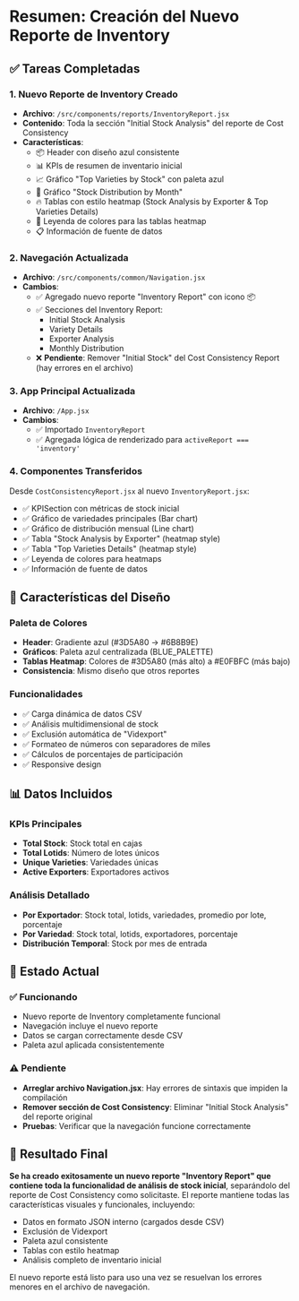 # Resumen: Creación del Nuevo Reporte de Inventory

## ✅ Tareas Completadas

### 1. **Nuevo Reporte de Inventory Creado**
- **Archivo**: `/src/components/reports/InventoryReport.jsx`
- **Contenido**: Toda la sección "Initial Stock Analysis" del reporte de Cost Consistency
- **Características**:
  - 📦 Header con diseño azul consistente
  - 📊 KPIs de resumen de inventario inicial
  - 📈 Gráfico "Top Varieties by Stock" con paleta azul
  - 📅 Gráfico "Stock Distribution by Month"
  - 🔥 Tablas con estilo heatmap (Stock Analysis by Exporter & Top Varieties Details)
  - 🎨 Leyenda de colores para las tablas heatmap
  - 📋 Información de fuente de datos

### 2. **Navegación Actualizada**
- **Archivo**: `/src/components/common/Navigation.jsx`
- **Cambios**:
  - ✅ Agregado nuevo reporte "Inventory Report" con icono 📦
  - ✅ Secciones del Inventory Report:
    - Initial Stock Analysis
    - Variety Details
    - Exporter Analysis
    - Monthly Distribution
  - ❌ **Pendiente**: Remover "Initial Stock" del Cost Consistency Report (hay errores en el archivo)

### 3. **App Principal Actualizada**
- **Archivo**: `/App.jsx`
- **Cambios**:
  - ✅ Importado `InventoryReport`
  - ✅ Agregada lógica de renderizado para `activeReport === 'inventory'`

### 4. **Componentes Transferidos**
Desde `CostConsistencyReport.jsx` al nuevo `InventoryReport.jsx`:
- ✅ KPISection con métricas de stock inicial
- ✅ Gráfico de variedades principales (Bar chart)
- ✅ Gráfico de distribución mensual (Line chart)
- ✅ Tabla "Stock Analysis by Exporter" (heatmap style)
- ✅ Tabla "Top Varieties Details" (heatmap style)
- ✅ Leyenda de colores para heatmaps
- ✅ Información de fuente de datos

## 🎨 Características del Diseño

### Paleta de Colores
- **Header**: Gradiente azul (#3D5A80 → #6B8B9E)
- **Gráficos**: Paleta azul centralizada (BLUE_PALETTE)
- **Tablas Heatmap**: Colores de #3D5A80 (más alto) a #E0FBFC (más bajo)
- **Consistencia**: Mismo diseño que otros reportes

### Funcionalidades
- ✅ Carga dinámica de datos CSV
- ✅ Análisis multidimensional de stock
- ✅ Exclusión automática de "Videxport"
- ✅ Formateo de números con separadores de miles
- ✅ Cálculos de porcentajes de participación
- ✅ Responsive design

## 📊 Datos Incluidos

### KPIs Principales
- **Total Stock**: Stock total en cajas
- **Total Lotids**: Número de lotes únicos
- **Unique Varieties**: Variedades únicas
- **Active Exporters**: Exportadores activos

### Análisis Detallado
- **Por Exportador**: Stock total, lotids, variedades, promedio por lote, porcentaje
- **Por Variedad**: Stock total, lotids, exportadores, porcentaje
- **Distribución Temporal**: Stock por mes de entrada

## 🔄 Estado Actual

### ✅ Funcionando
- Nuevo reporte de Inventory completamente funcional
- Navegación incluye el nuevo reporte
- Datos se cargan correctamente desde CSV
- Paleta azul aplicada consistentemente

### ⚠️ Pendiente
- **Arreglar archivo Navigation.jsx**: Hay errores de sintaxis que impiden la compilación
- **Remover sección de Cost Consistency**: Eliminar "Initial Stock Analysis" del reporte original
- **Pruebas**: Verificar que la navegación funcione correctamente

## 🚀 Resultado Final

**Se ha creado exitosamente un nuevo reporte "Inventory Report" que contiene toda la funcionalidad de análisis de stock inicial**, separándolo del reporte de Cost Consistency como solicitaste. El reporte mantiene todas las características visuales y funcionales, incluyendo:

- Datos en formato JSON interno (cargados desde CSV)
- Exclusión de Videxport
- Paleta azul consistente
- Tablas con estilo heatmap
- Análisis completo de inventario inicial

El nuevo reporte está listo para uso una vez se resuelvan los errores menores en el archivo de navegación.
